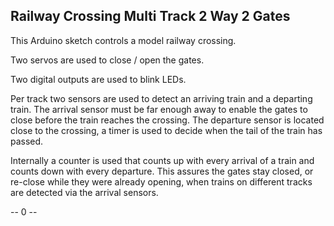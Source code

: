 ## Railway Crossing Multi Track 2 Way 2 Gates

This Arduino sketch controls a model railway crossing.

Two servos are used to close / open the gates.

Two digital outputs are used to blink LEDs.

Per track two sensors are used to detect an arriving train and a departing train. The arrival sensor must be far enough away to enable the gates to close before the train reaches the crossing. The departure sensor is located close to the crossing, a timer is used to decide when the tail of the train has passed.

Internally a counter is used that counts up with every arrival of a train and counts down with every departure. This assures the gates stay closed, or re-close while they were already opening, when trains on different tracks are detected via the arrival sensors.

-- 0 --
